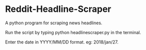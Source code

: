 # Reddit-Headline-Scraper

A python program for scraping news headlines.

Run the script by typing   python headlinescraper.py in the terminal.

Enter the date in YYYY/MM/DD format. eg: 2018/jan/27.
